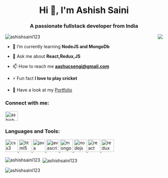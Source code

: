 

<h1 align="center">Hi 👋, I'm Ashish Saini</h1>
<h3 align="center">A passionate fullstack developer from India</h3>

<img align="right" src="https://media.tenor.com/NOYF3f82b_gAAAAC/programmer.gif" />
<p align="left"> <img src="https://komarev.com/ghpvc/?username=ashishsaini123&label=Profile%20views&color=0e75b6&style=flat" alt="ashishsaini123" /> </p>



- 🌱 I’m currently learning **NodeJS and MongoDb**

- 💬 Ask me about **React,Redux,JS**

- 📫 How to reach me **aashucsengi@gmail.com**

- ⚡ Fun fact **I love to play cricket**

- 💬 Have a look at my <a href="https://ashishsainiiportfolio.netlify.app/">Portfolio</a>

<h3 align="left">Connect with me:</h3>
<p align="left">
<a href="https://www.linkedin.com/in/ashish-saini-6b3a9920a/" target="blank"><img align="center" src="https://cdn-icons-png.flaticon.com/512/174/174857.png" alt="ashish saini" height="30" width="40" /></a>
</p>


<h3 align="left">Languages and Tools:</h3>
<p align="left"> 
<a href="https://www.w3schools.com/css/" target="_blank" rel="noreferrer">
<img src="https://cdn.pixabay.com/photo/2017/08/05/11/16/logo-2582747_1280.png" alt="css3" width="40" height="40"/> </a>
<a href="https://www.w3.org/html/" target="_blank" rel="noreferrer">
<img src="https://www.freeiconspng.com/thumbs/html5-icon/html5-icon-1.png" alt="html5" width="40" height="40"/> </a> 
<a href="https://www.java.com" target="_blank" rel="noreferrer">
<img src="https://cdn-icons-png.flaticon.com/512/5968/5968282.png" alt="java" width="40" height="40"/> </a> 
<a href="https://developer.mozilla.org/en-US/docs/Web/JavaScript" target="_blank" rel="noreferrer"> 
<img src="https://e7.pngegg.com/pngimages/602/440/png-clipart-javascript-open-logo-number-js-angle-text-thumbnail.png" alt="javascript" width="40" height="40"/> </a>
<a href="https://www.mongodb.com/" target="_blank" rel="noreferrer">
<img src="https://w7.pngwing.com/pngs/956/695/png-transparent-mongodb-original-wordmark-logo-icon-thumbnail.png" alt="mongodb" width="40" height="40"/> </a>
<a href="https://nodejs.org" target="_blank" rel="noreferrer">
<img src="https://upload.wikimedia.org/wikipedia/commons/thumb/d/d9/Node.js_logo.svg/2560px-Node.js_logo.svg.png" alt="nodejs" width="40" height="40"/> </a>
<a href="https://reactjs.org/" target="_blank" rel="noreferrer">
<img src="https://cdn.iconscout.com/icon/free/png-256/react-1-282599.png" alt="react" width="40" height="40"/> </a> 
<a href="https://redux.js.org" target="_blank" rel="noreferrer">
<img src="https://encrypted-tbn0.gstatic.com/images?q=tbn:ANd9GcSaAFUuo6lNUC4BwZ1-HRqN8ZrTQ-WFcaw5JL5GimbkMg&s" alt="redux" width="40" height="40"/> </a>
</p>

<p><img align="left" src="https://github-readme-stats.vercel.app/api/top-langs?username=ashishsaini123&show_icons=true&locale=en&layout=compact" alt="ashishsaini123" /></p>

<p>&nbsp;<img align="center" src="https://github-readme-stats.vercel.app/api?username=ashishsaini123&show_icons=true&locale=en" alt="ashishsaini123" /></p>

<p><img align="center" src="https://github-readme-streak-stats.herokuapp.com/?user=ashishsaini123&" alt="ashishsaini123" /></p>

